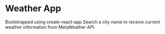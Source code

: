 # Weather App
Bootstrapped using create-react-app
Search a city name to receive current weather information from MetaWeather API.
